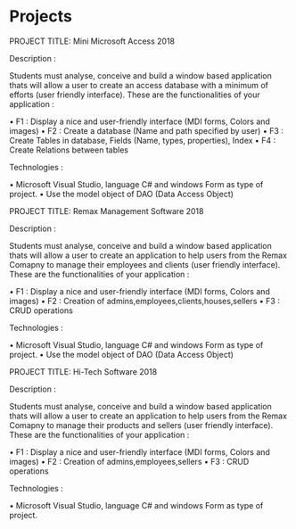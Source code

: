 # Projects
PROJECT TITLE: Mini Microsoft Access 2018

Description :

Students must analyse, conceive and build a window based application thats will allow a user to create an access database with a minimum of efforts (user friendly interface). These are the functionalities of your application :

•	F1 : Display a nice and user-friendly interface (MDI forms, Colors and images) 
•	F2 : Create a database (Name and path specified by user) 
•	F3 : Create Tables in database, Fields (Name, types, properties), Index 
•	F4 : Create Relations between tables

Technologies :

•	Microsoft Visual Studio, language C# and windows Form as type of project. •	Use the model object of DAO (Data Access Object)

PROJECT TITLE: Remax Management Software 2018

Description :

Students must analyse, conceive and build a window based application thats will allow a user to create an application to help users from the Remax Comapny to manage their employees and clients (user friendly interface). These are the functionalities of your application :

•	F1 : Display a nice and user-friendly interface (MDI forms, Colors and images)
•	F2 : Creation of admins,employees,clients,houses,sellers 
•	F3 : CRUD operations

Technologies :

•	Microsoft Visual Studio, language C# and windows Form as type of project.
•	Use the model object of DAO (Data Access Object)

PROJECT TITLE: Hi-Tech Software 2018

Description :

Students must analyse, conceive and build a window based application thats will allow a user to create an application to help users from the Remax Comapny to manage their products and sellers (user friendly interface). These are the functionalities of your application :

•	F1 : Display a nice and user-friendly interface (MDI forms, Colors and images)
•	F2 : Creation of admins,employees,sellers 
•	F3 : CRUD operations

Technologies :

•	Microsoft Visual Studio, language C# and windows Form as type of project.

